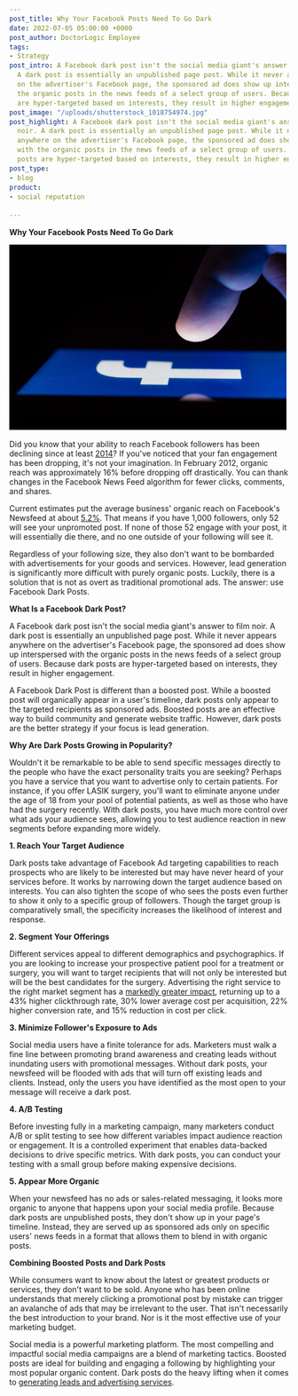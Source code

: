 ```yaml
---
post_title: Why Your Facebook Posts Need To Go Dark
date: 2022-07-05 05:00:00 +0000
post_author: DoctorLogic Employee
tags:
- Strategy
post_intro: A Facebook dark post isn't the social media giant's answer to film noir.
  A dark post is essentially an unpublished page post. While it never appears anywhere
  on the advertiser's Facebook page, the sponsored ad does show up interspersed with
  the organic posts in the news feeds of a select group of users. Because dark posts
  are hyper-targeted based on interests, they result in higher engagement.
post_image: "/uploads/shutterstock_1018754974.jpg"
post_highlight: A Facebook dark post isn't the social media giant's answer to film
  noir. A dark post is essentially an unpublished page post. While it never appears
  anywhere on the advertiser's Facebook page, the sponsored ad does show up interspersed
  with the organic posts in the news feeds of a select group of users. Because dark
  posts are hyper-targeted based on interests, they result in higher engagement.
post_type:
- blog
product:
- social reputation

---
```

**Why Your Facebook Posts Need To Go Dark**

![](/uploads/shutterstock_1087265159.jpg)

Did you know that your ability to reach Facebook followers has been declining since at least [2014](https://blog.hubspot.com/marketing/facebook-organic-reach-declining)? If you've noticed that your fan engagement has been dropping, it's not your imagination. In February 2012, organic reach was approximately 16% before dropping off drastically. You can thank changes in the Facebook News Feed algorithm for fewer clicks, comments, and shares.

Current estimates put the average business' organic reach on Facebook's Newsfeed at about [5.2%](https://blog.hootsuite.com/organic-reach-declining/). That means if you have 1,000 followers, only 52 will see your unpromoted post. If none of those 52 engage with your post, it will essentially die there, and no one outside of your following will see it.

Regardless of your following size, they also don't want to be bombarded with advertisements for your goods and services. However, lead generation is significantly more difficult with purely organic posts. Luckily, there is a solution that is not as overt as traditional promotional ads. The answer: use Facebook Dark Posts.

**What Is a Facebook Dark Post?**

A Facebook dark post isn't the social media giant's answer to film noir. A dark post is essentially an unpublished page post. While it never appears anywhere on the advertiser's Facebook page, the sponsored ad does show up interspersed with the organic posts in the news feeds of a select group of users. Because dark posts are hyper-targeted based on interests, they result in higher engagement.

A Facebook Dark Post is different than a boosted post. While a boosted post will organically appear in a user's timeline, dark posts only appear to the targeted recipients as sponsored ads. Boosted posts are an effective way to build community and generate website traffic. However, dark posts are the better strategy if your focus is lead generation.

**Why Are Dark Posts Growing in Popularity?**

Wouldn't it be remarkable to be able to send specific messages directly to the people who have the exact personality traits you are seeking? Perhaps you have a service that you want to advertise only to certain patients. For instance, if you offer LASIK surgery, you'll want to eliminate anyone under the age of 18 from your pool of potential patients, as well as those who have had the surgery recently. With dark posts, you have much more control over what ads your audience sees, allowing you to test audience reaction in new segments before expanding more widely.

**1. Reach Your Target Audience**

Dark posts take advantage of Facebook Ad targeting capabilities to reach prospects who are likely to be interested but may have never heard of your services before. It works by narrowing down the target audience based on interests. You can also tighten the scope of who sees the posts even further to show it only to a specific group of followers. Though the target group is comparatively small, the specificity increases the likelihood of interest and response.

**2. Segment Your Offerings**

Different services appeal to different demographics and psychographics. If you are looking to increase your prospective patient pool for a treatment or surgery, you will want to target recipients that will not only be interested but will be the best candidates for the surgery. Advertising the right service to the right market segment has a [markedly greater impact](https://www.wpromote.com/blog/social/facebook-dark-post-cost), returning up to a 43% higher clickthrough rate, 30% lower average cost per acquisition, 22% higher conversion rate, and 15% reduction in cost per click.

**3. Minimize Follower's Exposure to Ads**

Social media users have a finite tolerance for ads. Marketers must walk a fine line between promoting brand awareness and creating leads without inundating users with promotional messages. Without dark posts, your newsfeed will be flooded with ads that will turn off existing leads and clients. Instead, only the users you have identified as the most open to your message will receive a dark post.

**4. A/B Testing**

Before investing fully in a marketing campaign, many marketers conduct A/B or split testing to see how different variables impact audience reaction or engagement. It is a controlled experiment that enables data-backed decisions to drive specific metrics. With dark posts, you can conduct your testing with a small group before making expensive decisions.

**5. Appear More Organic**

When your newsfeed has no ads or sales-related messaging, it looks more organic to anyone that happens upon your social media profile. Because dark posts are unpublished posts, they don't show up in your page's timeline. Instead, they are served up as sponsored ads only on specific users' news feeds in a format that allows them to blend in with organic posts.

**Combining Boosted Posts and Dark Posts**

While consumers want to know about the latest or greatest products or services, they don't want to be sold. Anyone who has been online understands that merely clicking a promotional post by mistake can trigger an avalanche of ads that may be irrelevant to the user. That isn't necessarily the best introduction to your brand. Nor is it the most effective use of your marketing budget.

Social media is a powerful marketing platform. The most compelling and impactful social media campaigns are a blend of marketing tactics. Boosted posts are ideal for building and engaging a following by highlighting your most popular organic content. Dark posts do the heavy lifting when it comes to [generating leads and advertising services](https://doctorlogic.com/blog/2020-03-18-how-doctors-should-respond-leads.html).